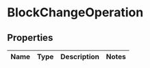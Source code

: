 
# BlockChangeOperation

## Properties
Name | Type | Description | Notes
------------ | ------------- | ------------- | -------------



